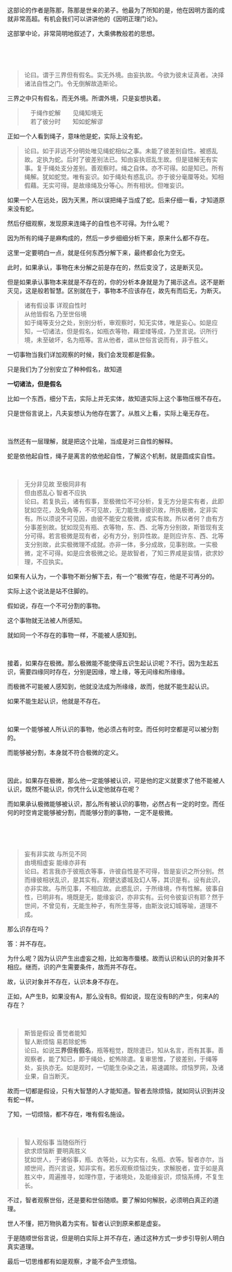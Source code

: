 <p>这部论的作者是陈那，陈那是世亲的弟子。他最为了所知的是，他在因明方面的成就非常高超。有机会我们可以讲讲他的《因明正理门论》。</p><p>这部掌中论，非常简明地叙述了，大乘佛教般若的思想。</p><p><br></p><p><br></p><blockquote>论曰。谓于三界但有假名。实无外境。由妄执故。今欲为彼未证真者。决择诸法自性之门。令无倒解故造斯论。</blockquote><p>三界之中只有假名，而无外境。所谓外境，只是妄想执着。</p><blockquote>　于绳作蛇解　　见绳知境无<br>　若了彼分时　　知如蛇解谬 </blockquote><p>正如一个人看到绳子，意味他是蛇，实际上没有蛇。</p><blockquote>论曰。如于非远不分明处唯见绳蛇相似之事。未能了彼差别自性。被惑乱故。定执为蛇。后时了彼差别法已。知由妄执诳乱生故。但是错解无有实事。复于绳处支分差别。善观察时。绳之自体。亦不可得。如是知已。所有绳解。犹如蛇觉。唯有妄识。如于绳处有惑乱识。亦于彼分毫厘等处。知相假藉。无实可得。是故缘绳及分等心。所有相状。但唯妄识。</blockquote><p>如果一个人在远处，因为天黑，所以误把绳子当成了蛇。后来仔细一看，才知道原来没有蛇。</p><p>然后仔细观察，发现原来连绳子的自性也不可得。为什么呢？</p><p>因为所有的绳子是麻构成的，然后一步步细细分析下来，原来什么都不存在。</p><p>这里一定要明白一点，就是任何东西分解下来，最终都会化为空无。</p><p>此时，如果承认，事物在未分解之前是存在的，然后变没了，这是断灭见。</p><p>但是如果承认事物本来就是不存在的，你的分析本身就是为了揭示这点。这不是断灭见，这是般若智慧。区别就在于，事物本不应该存在，故先有而后无，为断灭。</p><blockquote>诸有假设事           详观自性时<br>从他皆假名           乃至世俗境<br>如于绳等支分之处，别别分析，审观察时，知无实体，唯是妄心。如是应知，一切诸法，但是假名，如瓶衣等物，藉埿缕等成，乃至言说。识所行境，未至破坏，名为瓶等。言从他者，谓从世俗言说而有，非于胜义。</blockquote><p>一切事物当我们详加观察的时候，我们会发现都是假象。</p><p>只是我们为了分别安立了种种假名，故知道</p><p><b>一切诸法，但是假名</b></p><p>比如一个东西，细分下去，实际上并无实体，故知道实际上这个事物压根不存在。</p><p>只是世俗言说上，凡夫妄想认为他存在罢了。从胜义上看，实际上毫无存在。</p><p><br></p><p>当然还有一层理解，就是把这个比喻，当成是对三自性的解释。</p><p>蛇是依他起自性，绳子是离言的依他起自性，了解这个机制，就是圆成实自性。</p><p><br></p><blockquote>无分非见故    至极同非有<br>但由惑乱心    智者不应执<br>论曰。若复执云，诸有假事，至极微位不可分析，复无方分是实有者，此即犹如空花，及兔角等，不可见故，无力能生缘彼识故，所执极微，定非实有。所以须说不可见因，由彼不能安立极微，成实有故。所以者何？由有方分事差别故。犹如现见有瓶、衣等物，东、西、北等方分别故，斯皆现有支分可得。若言极微是现有者，必有方分，别异性故。是则应许东、西、北等支分别故，此实极微理不成就。亦非一体，多分成故，见事别故。一实极微，定不可得。如是应舍极微之论。是故智者，了知三界咸是妄情，欲求妙理，不应执实。</blockquote><p>如果有人认为，一个事物不断分解下去，有一个”极微“存在，他是不可再分的。</p><p>实际上这个说法是站不住脚的。</p><p>假如说，存在一个不可分割的事物。</p><p>这个事物就无法被人所感知。</p><p>就如同一个不存在的事物一样，不能被人感知到。</p><p><br></p><p>接着，如果存在极微。那么极微能不能使得五识生起认识呢？不行。因为生起五识，需要四缘同时存在，分别是因缘，增上缘，等无间缘和所缘缘。</p><p>而极微不可能被人感知到，他就没法成为所缘缘，故而，他就不能生起认识。</p><p>如果不能生起认识，他就是不存在。</p><p><br></p><p>如果一个能够被人所认识的事物，他必须占有时空。而任何时空都是可以被分割的。</p><p>而能够被分割，本身就不符合极微的定义。</p><p><br></p><p>因此，如果存在极微，那么他一定能够被认识，可是他的定义就要求了他不能被人认识，既然不能认识，你凭什么认定他就存在呢？</p><p>而如果承认极微能够被认识，那么所有被认识的事物，必然占有一定的时空。而任何的时空肯定能够被分割，而能够分割的事物，一定不是极微。</p><p><br></p><p><br></p><blockquote>妄有非实故  与所见不同<br>由境相虚妄  能缘亦非有<br>论曰。若言我亦于彼瓶衣等事，许彼自性是不可得，皆是妄识之所分别。然而缘彼相状乱识，是其实有。观健达婆城及幻人等，其识是有。设有此识，亦非实故。与所见事，不相应故。此惑乱识，于所缘境，作有性解。彼事自性，已明非有。境既是无，能缘妄识，亦非实有。云何令彼妄识有耶？然于世间，不曾见有，无能生种子，有所生芽等，由斯汝说幻城等喻，道理不成。</blockquote><p>那么识存在吗？</p><p>答：并不存在。</p><p>为什么呢？因为认识产生出虚妄之相，比如海市蜃楼。故而认识和认识的对象并不相应。继而，识的产生需要条件，故而并不存在。</p><p>故，认识对象并不存在，认识本身不存在。</p><p>正如，A产生B，如果没有A，那么没有B。假如说，现在没有B的产生，何来A的存在？</p><p><br></p><blockquote>斯皆是假设           善觉者能知<br>智人断烦恼           易若除蛇怖<br>论曰。如说<b>三界但有假名</b>，瓶等粗觉，既除遣已，知从名言，而有其事。善观察者，能了知已，即于绳处，蛇怖除遣。复审思惟，了彼差别，于绳等处，妄执亦无。如是观时，一切能生杂染之法，易速蠲除。烦恼罗网，及诸业果，自当断灭。</blockquote><p>故而一切都是假设，只有大智慧的人才能知道。智者去除烦恼，就如同认识到并没有蛇一样。</p><p>了知，一切烦恼，都不存在，唯有假名施设。</p><p><br></p><blockquote>智人观俗事    当随俗所行<br>欲求烦恼断  要明真胜义<br>犹如世人，于诸俗事，瓶、衣等处，以为实有，名瓶、衣等。智者亦尔，当顺世间，而兴言说，知非实有。若乐观察烦恼过失，求解脱者，宜于如是真胜义中，周遍推寻，如理作意，于诸境处，及能缘妄识，烦恼系缚，不复生长。</blockquote><p>不过，智者观察世俗，还是要和世俗随顺。要了解如何解脱，必须明白真正的道理。</p><p>世人不懂，把万物执着为实有。智者认识到原来都是虚妄。</p><p>于是随顺世俗言说，但是明白实际上并不存在，通过这种方式一步步引导别人明白真实道理。</p><p>最后一切思维都有如是观察，才能不会产生烦恼。</p><p></p><p></p>